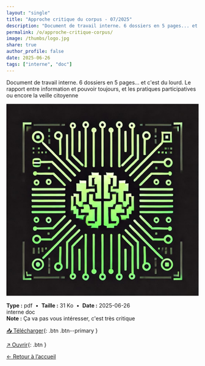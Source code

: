 ```yaml
---
layout: "single"
title: "Approche critique du corpus - 07/2025"
description: "Document de travail interne. 6 dossiers en 5 pages... et c'est du lourd. Le rapport entre information et pouvoir toujours, et les pratiques participatives ou encore la veille citoyenne"
permalink: /o/approche-critique-corpus/
image: /thumbs/logo.jpg
share: true
author_profile: false
date: 2025-06-26
tags: ["interne", "doc"]
---
```



Document de travail interne. 6 dossiers en 5 pages... et c'est du lourd. Le rapport entre information et pouvoir toujours, et les pratiques participatives ou encore la veille citoyenne

![Aperçu](./thumbs/logo.jpg)

<div class="info-box">
<strong>Type :</strong> pdf &nbsp;•&nbsp; <strong>Taille :</strong> 31 Ko &nbsp;•&nbsp; <strong>Date :</strong> 2025-06-26
</div>


<div class="tags"><span class="tag">interne</span> <span class="tag">doc</span></div>

<div class="notice notice--info"><strong>Note :</strong> Ça va pas vous intéresser, c&#x27;est très critique</div>

[📥 Télécharger](/pdfs/critique.pdf){: .btn .btn--primary }

[↗ Ouvrir](/pdfs/critique.pdf){: .btn }

[← Retour à l’accueil](/)

